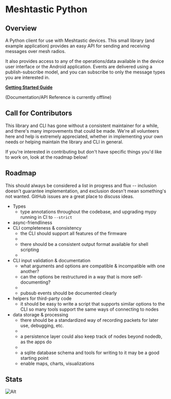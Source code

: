 # Meshtastic Python


## Overview

A Python client for use with Meshtastic devices.
This small library (and example application) provides an easy API for sending and receiving messages over mesh radios.

It also provides access to any of the operations/data available in the device user interface or the Android application.
Events are delivered using a publish-subscribe model, and you can subscribe to only the message types you are interested in.

**[Getting Started Guide](https://meshtastic.org/docs/software/python/cli/installation)**

(Documentation/API Reference is currently offline)

## Call for Contributors

This library and CLI has gone without a consistent maintainer for a while, and there's many improvements that could be made. We're all volunteers here and help is extremely appreciated, whether in implementing your own needs or helping maintain the library and CLI in general.

If you're interested in contributing but don't have specific things you'd like to work on, look at the roadmap below!

## Roadmap

This should always be considered a list in progress and flux -- inclusion doesn't guarantee implementation, and exclusion doesn't mean something's not wanted. GitHub issues are a great place to discuss ideas.

* Types
  * type annotations throughout the codebase, and upgrading mypy running in CI to `--strict`
* async-friendliness
* CLI completeness & consistency
  * the CLI should support all features of the firmware
  * 
  * there should be a consistent output format available for shell scripting
  * 
* CLI input validation & documentation
  * what arguments and options are compatible & incompatible with one another?
  * can the options be restructured in a way that is more self-documenting?
  * 
  * pubsub events should be documented clearly
* helpers for third-party code
  * it should be easy to write a script that supports similar options to the CLI so many tools support the same ways of connecting to nodes
* data storage & processing
  * there should be a standardized way of recording packets for later use, debugging, etc.
  * 
  * a persistence layer could also keep track of nodes beyond nodedb, as the apps do
  * 
  * a sqlite database schema and tools for writing to it may be a good starting point
  * enable maps, charts, visualizations

## Stats

![Alt](https://repobeats.axiom.co/api/embed/c71ee8fc4a79690402e5d2807a41eec5e96d9039.svg "Repobeats analytics image")

